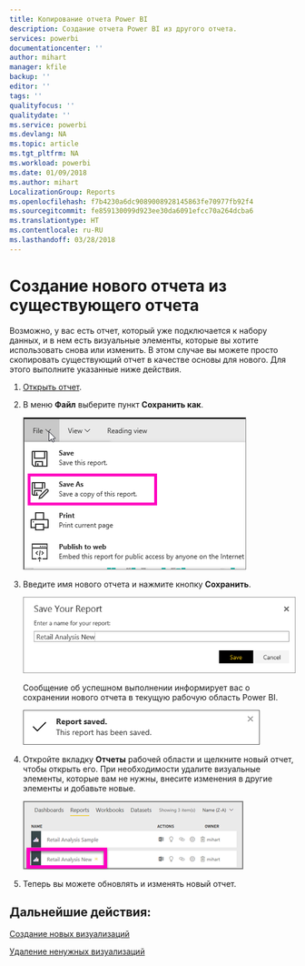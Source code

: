 ```yaml
---
title: Копирование отчета Power BI
description: Создание отчета Power BI из другого отчета.
services: powerbi
documentationcenter: ''
author: mihart
manager: kfile
backup: ''
editor: ''
tags: ''
qualityfocus: ''
qualitydate: ''
ms.service: powerbi
ms.devlang: NA
ms.topic: article
ms.tgt_pltfrm: NA
ms.workload: powerbi
ms.date: 01/09/2018
ms.author: mihart
LocalizationGroup: Reports
ms.openlocfilehash: f7b4230a6dc9089008928145863fe70977fb92f4
ms.sourcegitcommit: fe859130099d923ee30da6091efcc70a264dcba6
ms.translationtype: HT
ms.contentlocale: ru-RU
ms.lasthandoff: 03/28/2018
---
```

# <a name="create-a-new-report-from-an-existing-report"></a>Создание нового отчета из существующего отчета
Возможно, у вас есть отчет, который уже подключается к набору данных, и в нем есть визуальные элементы, которые вы хотите использовать снова или изменить.  В этом случае вы можете просто скопировать существующий отчет в качестве основы для нового.  Для этого выполните указанные ниже действия.

1. [Открыть отчет](service-report-open.md).
2. В меню **Файл** выберите пункт **Сохранить как**.
   
   ![](media/power-bi-report-copy/powerbi-save-as.png)
3. Введите имя нового отчета и нажмите кнопку **Сохранить**.
   
   ![](media/power-bi-report-copy/savereport.png)
   
   Сообщение об успешном выполнении информирует вас о сохранении нового отчета в текущую рабочую область Power BI.
   
   ![](media/power-bi-report-copy/savesuccess1.png)
4. Откройте вкладку **Отчеты** рабочей области и щелкните новый отчет, чтобы открыть его. При необходимости удалите визуальные элементы, которые вам не нужны, внесите изменения в другие элементы и добавьте новые.
   
   ![](media/power-bi-report-copy/power-bi-workspace.png)
5. Теперь вы можете обновлять и изменять новый отчет.

## <a name="next-steps"></a>Дальнейшие действия:
[Создание новых визуализаций](power-bi-report-add-visualizations-ii.md)

[Удаление ненужных визуализаций](service-delete.md)
